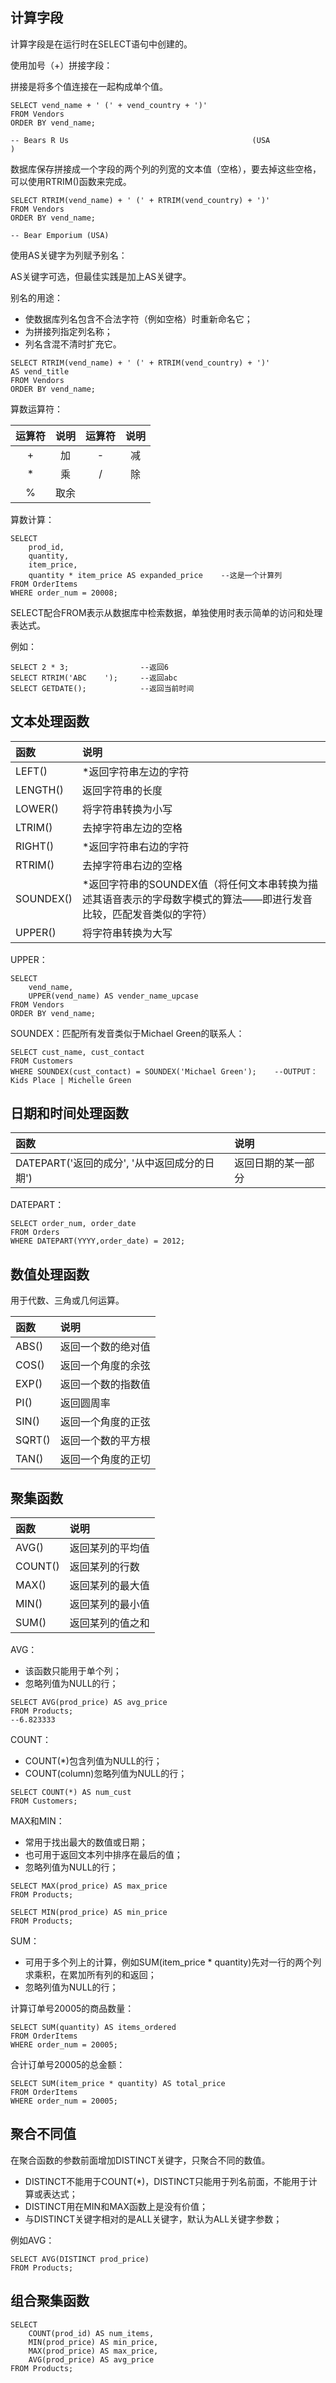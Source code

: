 ## 计算字段

计算字段是在运行时在SELECT语句中创建的。

使用加号（+）拼接字段：

拼接是将多个值连接在一起构成单个值。

```
SELECT vend_name + ' (' + vend_country + ')'
FROM Vendors
ORDER BY vend_name;

-- Bears R Us                                         (USA                                               )
```

数据库保存拼接成一个字段的两个列的列宽的文本值（空格），要去掉这些空格，可以使用RTRIM\(\)函数来完成。

```
SELECT RTRIM(vend_name) + ' (' + RTRIM(vend_country) + ')'
FROM Vendors
ORDER BY vend_name;

-- Bear Emporium (USA)
```

使用AS关键字为列赋予别名：

AS关键字可选，但最佳实践是加上AS关键字。

别名的用途：

* 使数据库列名包含不合法字符（例如空格）时重新命名它；
* 为拼接列指定列名称；
* 列名含混不清时扩充它。

```
SELECT RTRIM(vend_name) + ' (' + RTRIM(vend_country) + ')'
AS vend_title
FROM Vendors
ORDER BY vend_name;
```

算数运算符：

| 运算符 | 说明 | 运算符 | 说明 |
| :---: | :---: | :---: | :---: |
| + | 加 | - | 减 |
| \* | 乘 | / | 除 |
| % | 取余 |  |  |

算数计算：

```
SELECT 
    prod_id, 
    quantity, 
    item_price, 
    quantity * item_price AS expanded_price    --这是一个计算列
FROM OrderItems
WHERE order_num = 20008;
```

SELECT配合FROM表示从数据库中检索数据，单独使用时表示简单的访问和处理表达式。

例如：

```
SELECT 2 * 3;                --返回6
SELECT RTRIM('ABC    ');     --返回abc
SELECT GETDATE();            --返回当前时间
```



## 文本处理函数

| 函数 | 说明 |
| :--- | :--- |
| LEFT\(\) | \*返回字符串左边的字符 |
| LENGTH\(\) | 返回字符串的长度 |
| LOWER\(\) | 将字符串转换为小写 |
| LTRIM\(\) | 去掉字符串左边的空格 |
| RIGHT\(\) | \*返回字符串右边的字符 |
| RTRIM\(\) | 去掉字符串右边的空格 |
| SOUNDEX\(\) | \*返回字符串的SOUNDEX值（将任何文本串转换为描述其语音表示的字母数字模式的算法——即进行发音比较，匹配发音类似的字符） |
| UPPER\(\) | 将字符串转换为大写 |

UPPER：

```
SELECT 
    vend_name, 
    UPPER(vend_name) AS vender_name_upcase
FROM Vendors
ORDER BY vend_name;
```

SOUNDEX：匹配所有发音类似于Michael Green的联系人：

```
SELECT cust_name, cust_contact
FROM Customers
WHERE SOUNDEX(cust_contact) = SOUNDEX('Michael Green');    --OUTPUT：Kids Place | Michelle Green
```

## 日期和时间处理函数

| 函数 | 说明 |
| :--- | :--- |
| DATEPART\('返回的成分', '从中返回成分的日期'\) | 返回日期的某一部分 |

DATEPART：

```
SELECT order_num, order_date
FROM Orders
WHERE DATEPART(YYYY,order_date) = 2012;
```

## 数值处理函数

用于代数、三角或几何运算。

| 函数 | 说明 |
| :--- | :--- |
| ABS\(\) | 返回一个数的绝对值 |
| COS\(\) | 返回一个角度的余弦 |
| EXP\(\) | 返回一个数的指数值 |
| PI\(\) | 返回圆周率 |
| SIN\(\) | 返回一个角度的正弦 |
| SQRT\(\) | 返回一个数的平方根 |
| TAN\(\) | 返回一个角度的正切 |

## 聚集函数

| 函数 | 说明 |
| :--- | :--- |
| AVG\(\) | 返回某列的平均值 |
| COUNT\(\) | 返回某列的行数 |
| MAX\(\) | 返回某列的最大值 |
| MIN\(\) | 返回某列的最小值 |
| SUM\(\) | 返回某列的值之和 |

AVG：

* 该函数只能用于单个列；
* 忽略列值为NULL的行；

```
SELECT AVG(prod_price) AS avg_price
FROM Products;
--6.823333
```

COUNT：

* COUNT\(\*\)包含列值为NULL的行；
* COUNT\(column\)忽略列值为NULL的行；

```
SELECT COUNT(*) AS num_cust
FROM Customers;
```

MAX和MIN：

* 常用于找出最大的数值或日期；
* 也可用于返回文本列中排序在最后的值；
* 忽略列值为NULL的行；

```
SELECT MAX(prod_price) AS max_price
FROM Products;
```

```
SELECT MIN(prod_price) AS min_price
FROM Products;
```

SUM：

* 可用于多个列上的计算，例如SUM\(item\_price \* quantity\)先对一行的两个列求乘积，在累加所有列的和返回；
* 忽略列值为NULL的行；

计算订单号20005的商品数量：

```
SELECT SUM(quantity) AS items_ordered
FROM OrderItems
WHERE order_num = 20005;
```

合计订单号20005的总金额：

```
SELECT SUM(item_price * quantity) AS total_price
FROM OrderItems
WHERE order_num = 20005;
```

## 聚合不同值

在聚合函数的参数前面增加DISTINCT关键字，只聚合不同的数值。

* DISTINCT不能用于COUNT\(\*\)，DISTINCT只能用于列名前面，不能用于计算或表达式；
* DISTINCT用在MIN和MAX函数上是没有价值；
* 与DISTINCT关键字相对的是ALL关键字，默认为ALL关键字参数；

例如AVG：

```
SELECT AVG(DISTINCT prod_price)
FROM Products;
```

## 组合聚集函数

```
SELECT 
    COUNT(prod_id) AS num_items,
    MIN(prod_price) AS min_price,
    MAX(prod_price) AS max_price,
    AVG(prod_price) AS avg_price
FROM Products;
```



